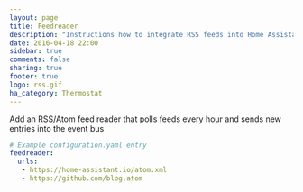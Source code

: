 ```yaml
---
layout: page
title: Feedreader
description: "Instructions how to integrate RSS feeds into Home Assistant."
date: 2016-04-18 22:00
sidebar: true
comments: false
sharing: true
footer: true
logo: rss.gif
ha_category: Thermostat
---
```


Add an RSS/Atom feed reader that polls feeds every hour and sends new entries into the event bus

```yaml
# Example configuration.yaml entry
feedreader:
  urls:
   - https://home-assistant.io/atom.xml
   - https://github.com/blog.atom
```

